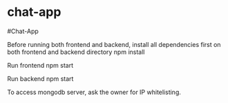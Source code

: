 # chat-app
#Chat-App

Before running both frontend and backend, install all dependencies first on both frontend and backend directory
npm install

Run frontend
npm start

Run backend
npm start

To access mongodb server, ask the owner for IP whitelisting.
